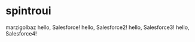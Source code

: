 # spintroui
marzigolbaz
hello, Salesforce!
hello, Salesforce2!
hello, Salesforce3!
hello, Salesforce4!
